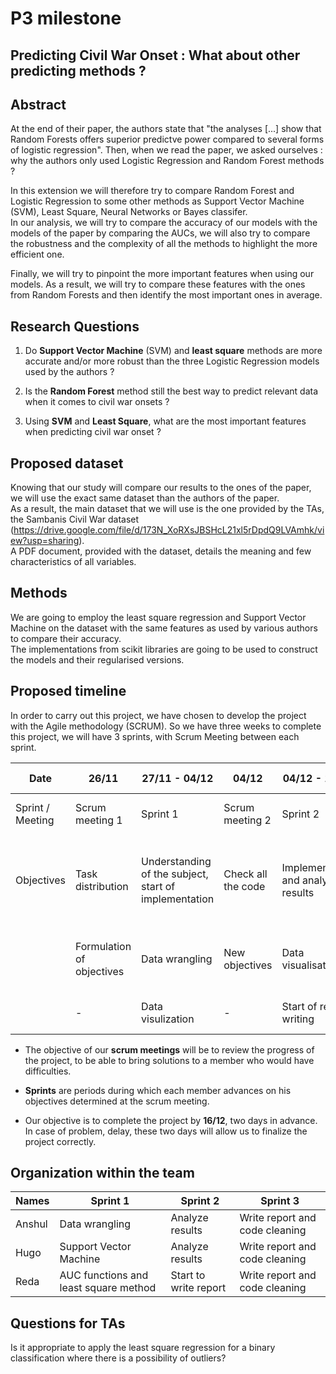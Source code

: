 # P3 milestone

## Predicting Civil War Onset : What about other predicting methods ?

## Abstract

At the end of their paper, the authors state that "the analyses [...] show that Random Forests offers superior predictve power compared to several forms of logistic regression". Then, when we read the paper, we asked ourselves : why the authors only used Logistic Regression and Random Forest methods ?   

In this extension we will therefore try to compare Random Forest and Logistic Regression to some other methods as Support Vector Machine (SVM), Least Square, Neural Networks or Bayes classifer.   
In our analysis, we will try to compare the accuracy of our models with the models of the paper by comparing the AUCs, we will also try to compare the robustness and the complexity of all the methods to highlight the more efficient one.   

Finally, we will try to pinpoint the more important features when using our models. As a result, we will try to compare these features with the ones from Random Forests and then identify the most important ones in average.

## Research Questions

1. Do **Support Vector Machine** (SVM) and **least square** methods are more accurate and/or more robust than the three Logistic Regression models used by the authors ?

2. Is the **Random Forest** method still the best way to predict relevant data when it comes to civil war onsets ?

3. Using **SVM** and **Least Square**, what are the most important features when predicting civil war onset ?

## Proposed dataset

Knowing that our study will compare our results to the ones of the paper, we will use the exact same dataset than the authors of the paper.   
As a result, the main dataset that we will use is the one provided by the TAs, the Sambanis Civil War dataset (https://drive.google.com/file/d/173N_XoRXsJBSHcL21xl5rDpdQ9LVAmhk/view?usp=sharing).   
A PDF document, provided with the dataset, details the meaning and few characteristics of all variables.

## Methods
We are going to employ the least square regression and Support Vector Machine on the dataset with the same features as used by various authors to compare their accuracy.   
The implementations from scikit libraries are going to be used to construct the models and their regularised versions.   

## Proposed timeline
In order to carry out this project, we have chosen to develop the project with the Agile methodology (SCRUM).
So we have three weeks to complete this project, we will have 3 sprints, with Scrum Meeting between each sprint.


| Date                | 26/11                     | 27/11 - 04/12                                         | 04/12              | 04/12 - 11/12                           | 11/12              | 11/12 - 16/12                                  | 16/12                            |
| ------------------- | ------------------------- | ----------------------------------------------------- | ------------------ | --------------------------------------- | ------------------ | ---------------------------------------------- | -------------------------------- |
| Sprint / Meeting    | Scrum meeting 1           | Sprint 1                                              | Scrum meeting 2    | Sprint 2                                | Scrum meeting 3    | Sprint 3                                       | Final Scrum meeting              |
| Objectives          | Task distribution         | Understanding of the subject, start of implementation | Check all the code | Implementation and analysis of results  | Check all the code | Finish the report and analysis of the results  | Provide an update on the project |
|                     | Formulation of objectives | Data wrangling                                        | New objectives     | Data visualisation                      | New objectives     | Code cleaning                                  | Check the quality of the code    |
|                     | -                         | Data visulization                                     | -                  | Start of report writing                 | -                  | -                                              | Check the report                 |


- The objective of our **scrum meetings** will be to review the progress of the project, to be able to bring solutions to a member who would have difficulties.

- **Sprints** are periods during which each member advances on his objectives determined at the scrum meeting.

- Our objective is to complete the project by **16/12**, two days in advance.
In case of problem, delay, these two days will allow us to finalize the project correctly.

## Organization within the team

| Names         | Sprint 1                              | Sprint 2              | Sprint 3                       |
| ------------- | ------------------------------------- | --------------------- | ------------------------------ |
| Anshul        | Data wrangling                        | Analyze results       | Write report and code cleaning |
| Hugo          | Support Vector Machine                | Analyze results       | Write report and code cleaning |
| Reda          | AUC functions and least square method | Start to write report | Write report and code cleaning |


## Questions for TAs

Is it appropriate to apply the least square regression for a binary classification where there is a possibility of outliers?
